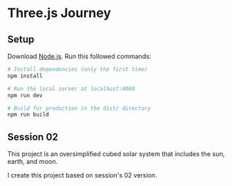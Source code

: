 # Three.js Journey

## Setup

Download [Node.js](https://nodejs.org/en/download/).
Run this followed commands:

```bash
# Install dependencies (only the first time)
npm install

# Run the local server at localhost:8080
npm run dev

# Build for production in the dist/ directory
npm run build
```

## Session 02

This project is an oversimplified cubed solar system that includes the sun, earth, and moon.

I create this project based on session's 02 version.
